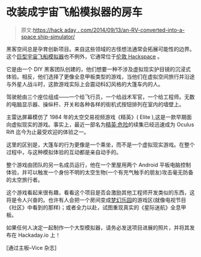 # 改装成宇宙飞船模拟器的房车

> 原文:[https://hack aday . com/2014/09/13/an-RV-converted-into-a-space ship-simulator/](https://hackaday.com/2014/09/13/an-rv-converted-into-a-spaceship-simulator/)

黑客空间总是孕育创新项目。来自这些领域的古怪想法通常会拓展可能性的边界。这个[巨型宇宙飞船模拟器](http://motherboard.vice.com/read/the-diy-spaceship-simulator-thats-more-immersive-than-virtual-reality)也不例外，它通常位于[伦敦 Hackspace](https://london.hackspace.org.uk/) 。

它是由一个 DIY 黑客团队创建的，他们想要一种不涉及虚拟现实护目镜的沉浸式体验。相反，他们选择了更像全息甲板类型的游戏，当他们在虚拟空间旅行并沿途与外星人战斗时，这款游戏实际上会震动科幻风格的大篷车内的人。

驾驶舱由三个座位组成——一个给飞行员，一个给战术军官，一个给工程师。无数的电脑显示器、操纵杆、开关和各种各样的街机式按钮排列在室内的墙壁上。

主雷达屏幕模仿了 1984 年的太空交易视频游戏《精英》( Elite ),这是一款早期面向虚拟现实的游戏。事实上，最近一部名为[精英:危险](http://www.elitedangerous.com/)的续集已经迅速成为 Oculus Rift 迄今为止最受欢迎的体验之一。

这里的区别是，大篷车的行为更像是一个乘坐，而不是一个虚拟现实游戏。在整个过程中，与这种模拟体验的互动都是亲自动手的。

整个游戏由团队的另一名成员运行，他在一个里屋用两个 Android 平板电脑控制体验，并可以触发一个身份不明的太空生物(一个有充气触手的朋友)攻击毫无防备的太空旅行者。

这个游戏看起来很有趣，看看这个项目是否会激励其他工程师开发类似的东西，这将是令人兴奋的。也许有人会把一个房间变成[梦幻乐园](http://community-sitcom.wikia.com/wiki/Dreamatorium)的游戏区(就像电视节目《社区》中看到的那样)；或者全力以赴，试图重现真实的《星际迷航》全息甲板。

如果任何人决定一起制作一个大型模拟器，请务必发送项目进展的照片，并将其发布在 Hackaday.io 上！

[通过主板–Vice 杂志]